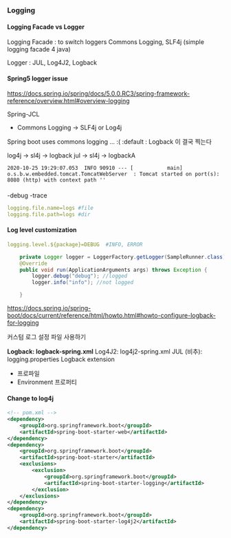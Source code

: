 ### Logging

#### Logging Facade vs Logger

Logging Facade : to switch loggers 
Commons Logging, SLF4j (simple logging facade 4 java)

Logger : JUL, Log4J2, Logback


#### Spring5 logger issue


https://docs.spring.io/spring/docs/5.0.0.RC3/spring-framework-reference/overview.html#overview-logging

Spring-JCL
- Commons Logging -> SLF4j or Log4j

Spring boot uses commons logging ... :(
:default : Logback 이 결국 찍는다 

log4j -> sl4j -> logback
jul -> sl4j -> logbackA



```log
2020-10-25 19:29:07.053  INFO 90910 --- [           main] o.s.b.w.embedded.tomcat.TomcatWebServer  : Tomcat started on port(s): 8080 (http) with context path ''

```


####  

-debug 
-trace
```yml
logging.file.name=logs #file
logging.file.path=logs #dir
```


#### Log level customization 

```yml
logging.level.${package}=DEBUG  #INFO, ERROR
```
```java
    private Logger logger = LoggerFactory.getLogger(SampleRunner.class);
    @Override
    public void run(ApplicationArguments args) throws Exception {
        logger.debug("debug"); //logged
        logger.info("info"); //not logged

    }
```


https://docs.spring.io/spring-boot/docs/current/reference/html/howto.html#howto-configure-logback-for-logging


커스텀 로그 설정 파일 사용하기

**Logback: logback-spring.xml**
Log4J2: log4j2-spring.xml
JUL (비추): logging.properties
Logback extension  
- 프로파일 <springProfile name=”프로파일”>
- Environment 프로퍼티 <springProperty>



#### Change to log4j

```xml
<!-- pom.xml -->
<dependency>
    <groupId>org.springframework.boot</groupId>
    <artifactId>spring-boot-starter-web</artifactId>
</dependency>
<dependency>
    <groupId>org.springframework.boot</groupId>
    <artifactId>spring-boot-starter</artifactId>
    <exclusions>
        <exclusion>
            <groupId>org.springframework.boot</groupId>
            <artifactId>spring-boot-starter-logging</artifactId>
        </exclusion>
    </exclusions>
</dependency>
<dependency>
    <groupId>org.springframework.boot</groupId>
    <artifactId>spring-boot-starter-log4j2</artifactId>
</dependency>
```